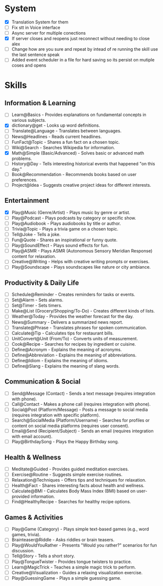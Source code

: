 # System
- [x] Translation System for them
- [ ] Fix stt in Voice interface
- [ ] Async server for multiple conections
- [x] If server closes and reopens just reconnect without needing to close alex 
- [ ] Change how are you sure and repeat by  intead of re running the skill use the last sentence speak
- [ ] Added event scheduler in a file for hard saving so its persist on mutiple coses and opens

# Skills
## Information & Learning
- [ ] Learn@Basics - Provides explanations on fundamental concepts in various subjects.
- [x] dictionary@get - Looks up word definitions.
- [ ] Translate@Language - Translates between languages.
- [ ] News@Headlines - Reads current headlines.
- [ ] FunFact@Topic - Shares a fun fact on a chosen topic.
- [ ] Wiki@Search - Searches Wikipedia for information.
- [x] Math@Simple (Basic/Advanced) - Solves basic or advanced math problems.
- [ ] History@Day - Tells interesting historical events that happened "on this day."
- [ ] Book@Recommendation - Recommends books based on user preferences.
- [ ] Project@Idea - Suggests creative project ideas for different interests.

## Entertainment
- [x] Play@Music (Genre/Artist) - Plays music by genre or artist.
- [ ] Play@Podcast - Plays podcasts by category or specific show.
- [ ] Play@Audiobook - Plays audiobooks by title or author.
- [ ] Trivia@Topic - Plays a trivia game on a chosen topic.
- [ ] Tell@Joke - Tells a joke.
- [ ] Fun@Quote - Shares an inspirational or funny quote.
- [ ] Play@SoundEffect - Plays sound effects for fun.
- [ ] Play@ASMR - Plays ASMR (Autonomous Sensory Meridian Response) content for relaxation.
- [ ] Creative@Writing - Helps with creative writing prompts or exercises.
- [ ] Play@Soundscape - Plays soundscapes like nature or city ambiance.

## Productivity & Daily Life
- [ ] Schedule@Reminder - Creates reminders for tasks or events.
- [ ] Set@Alarm - Sets alarms.
- [ ] Set@Timer - Sets timers.
- [ ] Make@List (Grocery/Shopping/To-Do) - Creates different kinds of lists.
- [ ] Weather@Today - Provides the weather forecast for the day.
- [ ] News@Summary - Delivers a summarized news report.
- [ ] Translate@Phrase - Translates phrases for spoken communication.
- [ ] Calculate@Tip - Calculates tips for restaurant bills.
- [ ] UnitConvert@Unit (From/To) - Converts units of measurement.
- [ ] Cook@Recipe - Searches for recipes by ingredient or cuisine.
- [ ] Define@Acronym - Explains the meaning of acronyms.
- [ ] Define@Abbreviation - Explains the meaning of abbreviations.
- [ ] Define@Idiom - Explains the meaning of idioms.
- [ ] Define@Slang - Explains the meaning of slang words.

## Communication & Social
- [ ] Send@Message (Contact) - Sends a text message (requires integration with phone).
- [ ] Call@Contact - Makes a phone call (requires integration with phone).
- [ ] Social@Post (Platform/Message) - Posts a message to social media (requires integration with specific platform).
- [ ] Search@SocialMedia (Platform/Username) - Searches for profiles or content on social media platforms (requires user consent).
- [ ] Email@Send (Recipient/Subject) - Sends an email (requires integration with email account).
- [ ] Play@BirthdaySong - Plays the Happy Birthday song. 

## Health & Wellness
- [ ] Meditate@Guided - Provides guided meditation exercises.
- [ ] Exercise@Routine - Suggests simple exercise routines.
- [ ] Relaxation@Techniques - Offers tips and techniques for relaxation.
- [ ] Health@Fact - Shares interesting facts about health and wellness.
- [ ] Calculate@BMI - Calculates Body Mass Index (BMI) based on user-provided information.
- [ ] Find@HealthyRecipe - Searches for healthy recipe options.

## Games & Activities
- [ ] Play@Game (Category) - Plays simple text-based games (e.g., word games, trivia).
- [ ] Brainteaser@Riddle - Asks riddles or brain teasers.
- [ ] Play@WouldYouRather - Presents "Would you rather?" scenarios for fun discussion.
- [ ] Tell@Story - Tells a short story.
- [ ] Play@TongueTwister - Provides tongue twisters to practice.
- [ ] Learn@MagicTrick - Teaches a simple magic trick to perform.
- [ ] Creative@Visualization - Guides a relaxing visualization exercise.
- [ ] Play@GuessingGame - Plays a simple guessing game.
